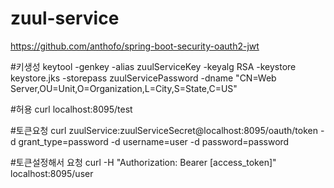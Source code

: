 # zuul-service

https://github.com/anthofo/spring-boot-security-oauth2-jwt

#키생성
keytool -genkey -alias zuulServiceKey -keyalg RSA -keystore keystore.jks -storepass zuulServicePassword -dname "CN=Web Server,OU=Unit,O=Organization,L=City,S=State,C=US"

#허용
curl localhost:8095/test

#토큰요청
curl zuulService:zuulServiceSecret@localhost:8095/oauth/token -d grant_type=password -d username=user -d password=password

#토큰설정해서 요청
curl -H "Authorization: Bearer [access_token]" localhost:8095/user




